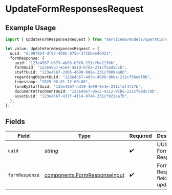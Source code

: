 # UpdateFormResponsesRequest

## Example Usage

```typescript
import { UpdateFormResponsesRequest } from "servicem8/models/operations";

let value: UpdateFormResponsesRequest = {
  uuid: "6c90f8b4-df87-458b-875e-3f2bbee4d921",
  formResponse: {
    uuid: "123e4567-b679-4b03-b5f0-231cfba2130b",
    formUuid: "123e4567-e564-421d-b7da-231cf5ad25cb",
    staffUuid: "123e4567-2d05-4690-908e-231cf009aa8b",
    regardingObjectUuid: "123e4567-4d7b-4908-9bba-231cf56e8f8b",
    timestamp: "2025-08-01 12:00:00",
    formByStaffUuid: "123e4567-dd19-4e99-9e4e-231cfdf4f17b",
    documentAttachmentUuid: "123e4567-95c2-4312-9cb6-231cf0edc79b",
    assetUuid: "123e4567-437f-4f14-9748-231cf921aa7b",
  },
};
```

## Fields

| Field                                                                        | Type                                                                         | Required                                                                     | Description                                                                  |
| ---------------------------------------------------------------------------- | ---------------------------------------------------------------------------- | ---------------------------------------------------------------------------- | ---------------------------------------------------------------------------- |
| `uuid`                                                                       | *string*                                                                     | :heavy_check_mark:                                                           | UUID of the Form Response                                                    |
| `formResponse`                                                               | [components.FormResponseInput](../../models/components/formresponseinput.md) | :heavy_check_mark:                                                           | Form Response fields to update                                               |